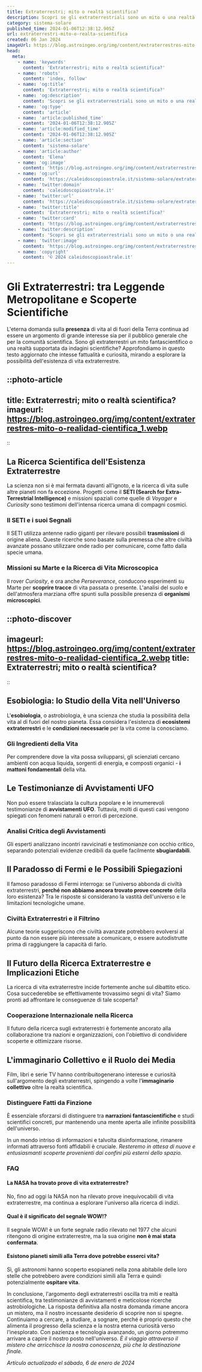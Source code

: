 ```yaml
---
title: Extraterrestri; mito o realtà scientifica?
description: Scopri se gli extraterrestriali sono un mito o una realtà scientifica nel nostro approfondimento esclusivo. Fatti e teorie a confronto!
category: sistema-solare
published_time: 2024-01-06T12:38:12.905Z
url: extraterrestri-mito-o-realta-scientifica
created: 06 Jan 2024
imageUrl: https://blog.astroingeo.org/img/content/extraterrestres-mito-o-realidad-cientifica_1.webp
head:
  meta:
    - name: 'keywords'
      content: 'Extraterrestri; mito o realtà scientifica?'
    - name: 'robots'
      content: 'index, follow'
    - name: 'og:title'
      content: 'Extraterrestri; mito o realtà scientifica?'
    - name: 'og:description'
      content: 'Scopri se gli extraterrestriali sono un mito o una realtà scientifica nel nostro approfondimento esclusivo. Fatti e teorie a confronto!'
    - name: 'og:type'
      content: 'article'
    - name: 'article:published_time'
      content: '2024-01-06T12:38:12.905Z'
    - name: 'article:modified_time'
      content: '2024-01-06T12:38:12.905Z'
    - name: 'article:section'
      content: 'sistema-solare'
    - name: 'article:author'
      content: 'Elena'
    - name: 'og:image'
      content: 'https://blog.astroingeo.org/img/content/extraterrestres-mito-o-realidad-cientifica_1.webp'
    - name: 'og:url'
      content: 'https://caleidoscopioastrale.it/sistema-solare/extraterrestri-mito-o-realta-scientifica'
    - name: 'twitter:domain'
      content: 'caleidoscopioastrale.it'
    - name: 'twitter:url'
      content: 'https://caleidoscopioastrale.it/sistema-solare/extraterrestri-mito-o-realta-scientifica'
    - name: 'twitter:title'
      content: 'Extraterrestri; mito o realtà scientifica?'
    - name: 'twitter:card'
      content: 'https://blog.astroingeo.org/img/content/extraterrestres-mito-o-realidad-cientifica_1.webp'
    - name: 'twitter:description'
      content: 'Scopri se gli extraterrestriali sono un mito o una realtà scientifica nel nostro approfondimento esclusivo. Fatti e teorie a confronto!'
    - name: 'twitter:image'
      content: 'https://blog.astroingeo.org/img/content/extraterrestres-mito-o-realidad-cientifica_1.webp'
    - name: 'copyright'
      content: '© 2024 caleidoscopioastrale.it'
---
```

# Gli Extraterrestri: tra Leggende Metropolitane e Scoperte Scientifiche

L'eterna domanda sulla **presenza** di vita al di fuori della Terra continua ad essere un argomento di grande interesse sia per il pubblico generale che per la comunità scientifica. Sono gli extraterrestri un mito fantascientifico o una realtà supportata da indagini scientifiche? Approfondiamo in questo testo aggiornato che intesse fattualità e curiosità, mirando a esplorare la possibilità dell'esistenza di vita extraterrestre.

::photo-article
---
title: Extraterrestri; mito o realtà scientifica?
imageurl: https://blog.astroingeo.org/img/content/extraterrestres-mito-o-realidad-cientifica_1.webp
---
::

## La Ricerca Scientifica dell'Esistenza Extraterrestre
La scienza non si è mai fermata davanti all'ignoto, e la ricerca di vita sulle altre pianeti non fa eccezione. Progetti come il **SETI (Search for Extra-Terrestrial Intelligence)** e missioni spaziali come quelle di *Voyager* e *Curiosity* sono testimoni dell'intensa ricerca umana di compagni cosmici.

### Il SETI e i suoi Segnali
Il SETI utilizza antenne radio giganti per rilevare possibili **trasmissioni** di origine aliena. Queste ricerche sono basate sulla premessa che altre civiltà avanzate possano utilizzare onde radio per comunicare, come fatto dalla specie umana.

### Missioni su Marte e la Ricerca di Vita Microscopica
Il rover *Curiosity*, e ora anche *Perseverance*, conducono esperimenti su Marte per **scoprire tracce** di vita passata o presente. L'analisi del suolo e dell'atmosfera marziana offre spunti sulla possibile presenza di **organismi microscopici**.

::photo-discover
---
imageurl: https://blog.astroingeo.org/img/content/extraterrestres-mito-o-realidad-cientifica_2.webp
title: Extraterrestri; mito o realtà scientifica?
---
::

## Esobiologia: lo Studio della Vita nell'Universo
L'**esobiologia**, o astrobiologia, è una scienza che studia la possibilità della vita al di fuori del nostro pianeta. Essa considera l'esistenza di **ecosistemi extraterrestri** e le **condizioni necessarie** per la vita come la conosciamo.

### Gli Ingredienti della Vita
Per comprendere dove la vita possa svilupparsi, gli scienziati cercano ambienti con acqua liquida, sorgenti di energia, e composti organici - **i mattoni fondamentali** della vita.

## Le Testimonianze di Avvistamenti UFO
Non può essere tralasciata la cultura popolare e le innumerevoli testimonianze di **avvistamenti UFO**. Tuttavia, molti di questi casi vengono spiegati con fenomeni naturali o errori di percezione.

### Analisi Critica degli Avvistamenti
Gli esperti analizzano incontri ravvicinati e testimonianze con occhio critico, separando potenziali evidenze credibili da quelle facilmente **sbugiardabili**.

## Il Paradosso di Fermi e le Possibili Spiegazioni
Il famoso paradosso di Fermi interroga: se l'universo abbonda di civiltà extraterrestri, **perché non abbiamo ancora trovato prove concrete** della loro esistenza? Tra le risposte si considerano la vastità dell'universo e le limitazioni tecnologiche umane.

### Civiltà Extraterrestri e il Filtrino
Alcune teorie suggeriscono che civiltà avanzate potrebbero evolversi al punto da non essere più interessate a comunicare, o essere autodistrutte prima di raggiungere la capacità di farlo.

## Il Futuro della Ricerca Extraterrestre e Implicazioni Etiche
La ricerca di vita extraterrestre incide fortemente anche sul dibattito etico. Cosa succederebbe se effettivamente trovassimo segni di vita? Siamo pronti ad affrontare le conseguenze di tale scoperta?

### Cooperazione Internazionale nella Ricerca
Il futuro della ricerca sugli extraterrestri è fortemente ancorato alla collaborazione tra nazioni e organizzazioni, con l'obiettivo di condividere scoperte e ottimizzare risorse.

## L'immaginario Collettivo e il Ruolo dei Media
Film, libri e serie TV hanno contribuitogenerano interesse e curiosità sull'argomento degli extraterrestri, spingendo a volte l'**immaginario collettivo** oltre la realtà scientifica.

### Distinguere Fatti da Finzione
È essenziale sforzarsi di distinguere tra **narrazioni fantascientifiche** e studi scientifici concreti, pur mantenendo una mente aperta alle infinite possibilità dell'universo.

In un mondo intriso di informazioni e talvolta disinformazione, rimanere informati attraverso fonti affidabili è cruciale. *Resteremo in attesa di nuove e entusiasmanti scoperte provenienti dai confini più esterni dello spazio.*

### FAQ

#### La NASA ha trovato prove di vita extraterrestre?
No, fino ad oggi la NASA non ha rilevato prove inequivocabili di vita extraterrestre, ma continua a esplorare l'universo alla ricerca di indizi.

#### Qual è il significato del segnale WOW!?
Il segnale WOW! è un forte segnale radio rilevato nel 1977 che alcuni ritengono di origine extraterrestre, ma la sua origine **non è mai stata confermata**.

#### Esistono pianeti simili alla Terra dove potrebbe esserci vita?
Sì, gli astronomi hanno scoperto esopianeti nella zona abitabile delle loro stelle che potrebbero avere condizioni simili alla Terra e quindi potenzialmente **ospitare vita**.

In conclusione, l'argomento degli extraterrestri oscilla tra miti e realtà scientifica, tra testimonianze di avvistamenti e meticolose ricerche astrobiologiche. La risposta definitiva alla nostra domanda rimane ancora un mistero, ma il nostro incessante desiderio di scoprire non si spegne. Continuiamo a cercare, a studiare, a sognare, perché è proprio questo che alimenta il progresso della scienza e la nostra eterna curiosità verso l'inesplorato. Con pazienza e tecnologia avanzando, un giorno potremmo arrivare a capire il nostro posto nell'universo. *È il viaggio attraverso il mistero che arricchisce la nostra conoscenza, più che la destinazione finale.*

_Artículo actualizado el sábado, 6 de enero de 2024_
